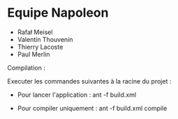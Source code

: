 # Equipe Napoleon

- Rafał Meisel
- Valentin Thouvenin
- Thierry Lacoste
- Paul Merlin

Compilation :

Executer les commandes suivantes à la racine du projet : 

- Pour lancer l'application : ant -f build.xml

- Pour compiler uniquement : ant -f build.xml compile

